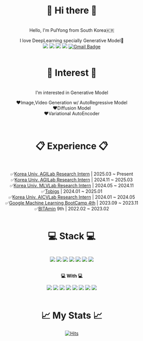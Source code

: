 <div align="center">
<h1>🙌 Hi there 🙌</h1>
<br>
Hello, I'm PulYong from South Korea🇰🇷  

I love DeepLearning specially Generative Model🤖  
<a href="https://rla020.tistory.com"><img src="https://img.shields.io/badge/Tistory-000000?style=flat&logo=Tistory&logoColor=white"/></a>
<a href="https://pulyong.github.io"><img src="https://img.shields.io/badge/Portfolio Website-4285F4?style=flat-square&logo=googlechrome&logoColor=white"/></a>
<a href="https://imaginary-arch-288.notion.site/Portfolio-d7433805e9124e5b9046e9e3a806e8ec?pvs=4"><img src="https://img.shields.io/badge/Portfolio Notion-000000?style=flat&logo=notion&logoColor=white"/></a>
<a href="https://www.linkedin.com/in/%EC%9A%A9%EC%A7%84-%EA%B9%80-937875259/"><img src="https://img.shields.io/badge/LinkedIn-0A66C2?style=flat&logo=linkedin&logoColor=white&link=https://rla020.tistory.com"/></a>
[![Gmail Badge](https://img.shields.io/badge/Gmail-D14836?style=flat&logo=Gmail&logoColor=white)](mailto:rladyd020@gmail.com)
<br>
<br>



<h1>👀 Interest 👀</h1>  
<br>
I'm interested in Generative Model  

❤️Image,Video Generation w/ AutoRegressive Model  
❤️Diffusion Model  
❤️Variational AutoEncoder  
<br>
<br>
<h1>📋 Experience 📋</h1>
<br>


 ✅[Korea Univ. AGILab Research Intern](https://agi.korea.ac.kr/) | 2025.03 ~ Present  
 ✅[Korea Univ. AGILab Research Intern](https://agi.korea.ac.kr/) | 2024.11 ~ 2025.03  
 ✅[Korea Univ. MLVLab Research Intern](https://mlv.korea.ac.kr/) | 2024.05 ~ 2024.11  
 ✅[Tobigs](http://www.datamarket.kr/xe/page_SKdp53) | 2024.01 ~ 2025.01  
 ✅[Korea Univ. AICVLab Research Intern](https://kuaicv.com/) | 2024.01 ~ 2024.05  
 ✅[Google Machine Learning BootCamp 4th](https://developers-kr.googleblog.com/2023/07/machine-learning-bootcamp-fourth-season-2023_01905680144.html) | 2023.09 ~ 2023.11  
 ✅[BITAmin](https://cafe.naver.com/bitamin123) 9th | 2022.02 ~ 2023.02
 <br>
 <br>

<h1>💻 Stack 💻</h1>
<br>
<img src="https://img.shields.io/badge/Python-3776AB?style=flat&logo=Python&logoColor=white"/>
<img src="https://img.shields.io/badge/Pytorch-EE4C2C?style=flat&logo=PyTorch&logoColor=white"/>
<img src="https://img.shields.io/badge/Lightning-792EE5?style=flat&logo=Lightning&logoColor=white"/>
<img src="https://img.shields.io/badge/Wandb-FFBE00?style=flat&logo=weightsandbiases&logoColor=white"/>
<img src="https://img.shields.io/badge/Scikit learn-FFBE00?style=flat&logo=scikitlearn&logoColor=white"/>
<img src="https://img.shields.io/badge/Pandas-150458?style=flat&logo=pandas&logoColor=white"/>
<img src="https://img.shields.io/badge/Numpy-013243?style=flat&logo=Numpy&logoColor=white"/>  
<br>
<br>

**💻 With 💻**


<img src="https://img.shields.io/badge/MacOs-000000?style=flat&logo=MacOs&logoColor=white"/>
<img src="https://img.shields.io/badge/VSCode-007ACC?style=flat&logo=visualstudiocode&logoColor=white"/>
<img src="https://img.shields.io/badge/Google Colab-F9AB00?style=flat&logo=googlecolab&logoColor=white"/>
<img src="https://img.shields.io/badge/Anaconda-44A833?style=flat&logo=anaconda&logoColor=white"/>
<img src="https://img.shields.io/badge/Conda Forge-000000?style=flat&logo=conda-forge&logoColor=white"/>
<img src="https://img.shields.io/badge/Git-F05032?style=flat&logo=git&logoColor=white"/>
<img src="https://img.shields.io/badge/Docker-2496ED?style=flat&logo=docker&logoColor=white"/>
<img src="https://img.shields.io/badge/Notion-000000?style=flat&logo=notion&logoColor=white"/>

<br>
<br>  
<h1>📈 My Stats 📈</h1>

<!--![Anurag's GitHub stats](https://github-readme-stats.vercel.app/api?username=Pulyong&show_icons=true&theme=dracula) -->
<!--! [Top Langs](https://github-readme-stats.vercel.app/api/top-langs/?username=pulyong&layout=compact&theme=holi) -->

[![Hits](https://hits.seeyoufarm.com/api/count/incr/badge.svg?url=https%3A%2F%2Fgithub.com%2Fpulyong%2Fhit-counter&count_bg=%23000000&title_bg=%23555555&icon=&icon_color=%23E7E7E7&title=hits&edge_flat=false)](https://hits.seeyoufarm.com)  


</div>



